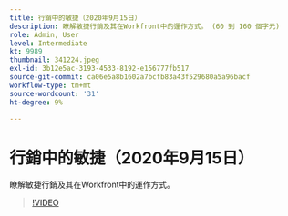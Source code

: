 ```yaml
---
title: 行銷中的敏捷（2020年9月15日）
description: 瞭解敏捷行銷及其在Workfront中的運作方式。 (60 到 160 個字元)
role: Admin, User
level: Intermediate
kt: 9989
thumbnail: 341224.jpeg
exl-id: 3b12e5ac-3193-4533-8192-e156777fb517
source-git-commit: ca06e5a8b1602a7bcfb83a43f529680a5a96bacf
workflow-type: tm+mt
source-wordcount: '31'
ht-degree: 9%

---
```


# 行銷中的敏捷（2020年9月15日）

瞭解敏捷行銷及其在Workfront中的運作方式。

>[!VIDEO](https://video.tv.adobe.com/v/341224/?quality=12&learn=on)
